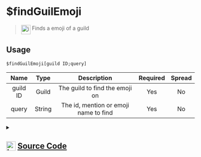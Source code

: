 # $findGuilEmoji
> <img align="top" src="https://upload.wikimedia.org/wikipedia/commons/thumb/e/e4/Infobox_info_icon.svg/160px-Infobox_info_icon.svg.png?20150409153300" alt="image" width="25" height="auto"> Finds a emoji of a guild
## Usage
```
$findGuilEmoji[guild ID;query]
```
| Name | Type | Description | Required | Spread
| :---: | :---: | :---: | :---: | :---: |
guild ID | Guild | The guild to find the emoji on | Yes | No
query | String | The id, mention or emoji name to find | Yes | No
<details>
<summary>
    
## <img align="top" src="https://cdn4.iconfinder.com/data/icons/iconsimple-logotypes/512/github-512.png" alt="image" width="25" height="auto">  [Source Code](https://github.com/tryforge/ForgeScript-V2/blob/main/src/native/findGuilEmoji.ts)
    
</summary>
    
```ts
import { parseEmoji } from "discord.js"
import { ArgType, CompiledFunction, NativeFunction, Return } from "../structures"

export default new NativeFunction({
    name: "$findGuilEmoji",
    description: "Finds a emoji of a guild",
    brackets: true,
    args: [
        {
            name: "guild ID",
            description: "The guild to find the emoji on",
            type: ArgType.Guild,
            rest: false,
            required: true
        },
        {
            name: "query",
            description: "The id, mention or emoji name to find",
            rest: false,
            type: ArgType.String,
            required: true
        }
    ],
    unwrap: true,
    execute(ctx, [ guild, q ]) {
        const parsed = parseEmoji(q)

        if (CompiledFunction.IdRegex.test(q)) {
            const e = guild.emojis.cache.get(q)
            if (e) return Return.success(e.id)
        }

        const name = parsed?.name.toLowerCase()

        return Return.success(
            guild.channels.cache.find(
                x => x.id === q || x.name.toLowerCase() === q.toLowerCase() || x.toString() === q
            )?.id
        )
    },
})
```
    
</details>